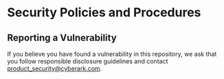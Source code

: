 # Security Policies and Procedures

## Reporting a Vulnerability

If you believe you have found a vulnerability in this repository,
we ask that you follow responsible disclosure guidelines and
contact <product_security@cyberark.com>.
